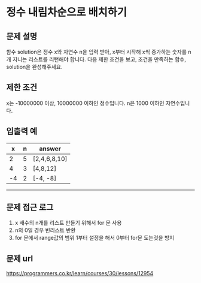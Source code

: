 
   
# 정수 내림차순으로 배치하기

## 문제 설명

함수 solution은 정수 x와 자연수 n을 입력 받아, x부터 시작해 x씩 증가하는 숫자를 n개 지니는 리스트를 리턴해야 합니다. 다음 제한 조건을 보고, 조건을 만족하는 함수, solution을 완성해주세요.

## 제한 조건

x는 -10000000 이상, 10000000 이하인 정수입니다.
n은 1000 이하인 자연수입니다.

## 입출력 예

|x|n|answer|
|----|----|----|
|2|5|[2,4,6,8,10]|
|4|3|[4,8,12]|
|-4|2|[-4, -8]|
----

## 문제 접근 로그
1. x 배수의 n개를 리스트 만들기 위해서 for 문 사용
2. n의 0일 경우 빈리스트 반환
3. for 문에서 range값의 범위 1부터 설정을 해서 0부터 for문 도는것을 방지

## 문제 url
https://programmers.co.kr/learn/courses/30/lessons/12954